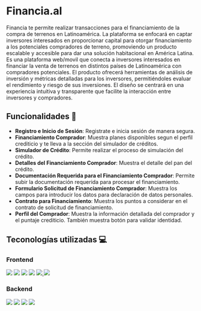# **Financia.al**

Financia te permite realizar transacciones para el financiamiento de la compra de terrenos en Latinoamérica. La plataforma se enfocará en captar inversores interesados en proporcionar capital para otorgar financiamiento a los potenciales compradores de terreno, promoviendo un producto escalable y accesible para dar una solución habitacional en América Latina.
Es una plataforma web/movil que conecta a inversores interesados en financiar la venta de terrenos en distintos países de Latinoamérica con compradores potenciales. El producto ofrecerá herramientas de análisis de inversión y métricas detalladas para los inversores, permitiéndoles
evaluar el rendimiento y riesgo de sus inversiones. El diseño se centrará en una experiencia intuitiva y transparente que facilite la interacción entre inversores y compradores.

## Funcionalidades 🚀
- **Registro e Inicio de Sesión**: Registrate e inicia sesión de manera segura.
- **Financiamiento Comprador**: Muestra planes disponibles segun el perfil crediticio y te lleva a la sección del simulador de créditos.
- **Simulador de Crédito**: Permite realizar el proceso de simulación del crédito.
- **Detalles del Financiamiento Comprador**: Muestra el detalle del pan del crédito.
- **Documentación Requerida para el Financiamiento Comprador**: Permite subir la documentación requerida para procesar el financiamiento.
- **Formulario Solicitud de Financiamiento Comprador**: Muestra los campos para introducir los datos para declaración de datos personales.
- **Contrato para Financiamiento**: Muestra los puntos a considerar en el contrato de solicitud de financiamiento.
- **Perfil del Comprador**: Muestra la información detallada del comprador y el puntaje crediticio. También muestra botón para validar identidad.

## Teconologías utilizadas 💻
<h3 align='left'>
  Frontend
</h3>
<p align='left'>
  <img src='https://img.shields.io/badge/React-61DAFB.svg?style=for-the-badge&logo=React&logoColor=black' />
      <img src='https://img.shields.io/badge/React%Context%20Form-EC5990.svg?style=for-the-badge&logo=React-Context-Form&logoColor=white' />
   <img src='https://img.shields.io/badge/shadcn/ui-000000.svg?style=for-the-badge&logo=shadcn/ui&logoColor=white' />
   <img src='https://img.shields.io/badge/Tailwind%20CSS-06B6D4.svg?style=for-the-badge&logo=Tailwind-CSS&logoColor=white' />
  <a href='https://waki-hackathon.vercel.app/' target='_blank'>
 <img src='https://img.shields.io/badge/Vercel-000000.svg?style=for-the-badge&logo=Vercel&logoColor=white' />
     <img src='https://img.shields.io/badge/i18next-26A69A.svg?style=for-the-badge&logo=i18next&logoColor=white' />
</a>
  
</p>

<h3 align='left'>
  Backend
</h3>
<p align='left'>
   <img src='https://img.shields.io/badge/Python-3776AB.svg?style=for-the-badge&logo=Python&logoColor=white' />
   <img src='https://img.shields.io/badge/Django-092E20.svg?style=for-the-badge&logo=Django&logoColor=white' />
   <img src='https://img.shields.io/badge/Render-000000.svg?style=for-the-badge&logo=Render&logoColor=white' />
  <a href='https://h2-04-python-react.onrender.com/schema/doc/#/' target='_blank'>
 <img src='https://img.shields.io/badge/Swagger-85EA2D.svg?style=for-the-badge&logo=Swagger&logoColor=black' />
</a>
  
</p>

